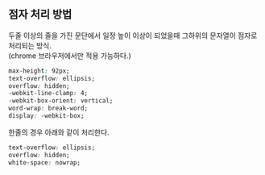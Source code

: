 ## 점자 처리 방법

두줄 이상의 줄을 가진 문단에서
일정 높이 이상이 되었을때 그하위의 문자열이 점자로 처리되는 방식.  
(chrome 브라우저에서만 적용 가능하다.)

```css
max-height: 92px;
text-overflow: ellipsis;
overflow: hidden;
-webkit-line-clamp: 4;
-webkit-box-orient: vertical;
word-wrap: break-word;
display: -webkit-box;
```

한줄의 경우 아래와 같이 처리한다.

```css
text-overflow: ellipsis;
overflow: hidden;
white-space: nowrap;
```
